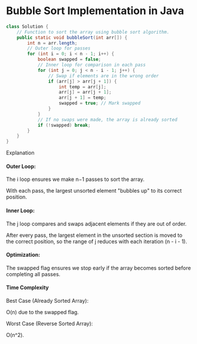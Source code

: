 # Bubble Sort Implementation in Java

```java
class Solution {
    // Function to sort the array using bubble sort algorithm.
    public static void bubbleSort(int arr[]) {
        int n = arr.length;
        // Outer loop for passes
        for (int i = 0; i < n - 1; i++) {
            boolean swapped = false;
            // Inner loop for comparison in each pass
            for (int j = 0; j < n - i - 1; j++) {
                // Swap if elements are in the wrong order
                if (arr[j] > arr[j + 1]) {
                    int temp = arr[j];
                    arr[j] = arr[j + 1];
                    arr[j + 1] = temp;
                    swapped = true; // Mark swapped
                }
            }
            // If no swaps were made, the array is already sorted
            if (!swapped) break;
        }
    }
}
```
Explanation

#### Outer Loop:

The i loop ensures we make n−1 passes to sort the array.

With each pass, the largest unsorted element "bubbles up" to its correct position.

#### Inner Loop:

The j loop compares and swaps adjacent elements if they are out of order.

After every pass, the largest element in the unsorted section is moved to the correct position, so the range of j reduces with each iteration (n - i - 1).

#### Optimization:

The swapped flag ensures we stop early if the array becomes sorted before completing all passes.

#### Time Complexity
Best Case (Already Sorted Array): 

O(n) due to the swapped flag.

Worst Case (Reverse Sorted Array): 

O(n^2).







